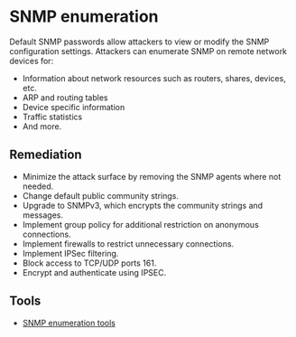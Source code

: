 # SNMP enumeration

Default SNMP passwords allow attackers to view or modify the SNMP configuration settings. Attackers can enumerate SNMP on remote network devices for:

* Information about network resources such as routers, shares, devices, etc.
* ARP and routing tables
* Device specific information
* Traffic statistics
* And more.

## Remediation

* Minimize the attack surface by removing the SNMP agents where not needed.
* Change default public community strings.
* Upgrade to SNMPv3, which encrypts the community strings and messages.
* Implement group policy for additional restriction on anonymous connections.
* Implement firewalls to restrict unnecessary connections.
* Implement IPSec filtering.
* Block access to TCP/UDP ports 161.
* Encrypt and authenticate using IPSEC.

## Tools

* [SNMP enumeration tools](red-testlab:docs/enum/snmp)

